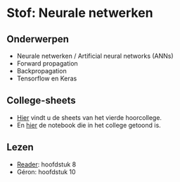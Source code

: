 # Stof: Neurale netwerken

## Onderwerpen

* Neurale netwerken / Artificial neural networks (ANNs)
* Forward propagation
* Backpropagation
* Tensorflow en Keras

## College-sheets

* [Hier](../files/4.neurale-netwerken.pdf) vindt u de sheets van het vierde hoorcollege.
* En [hier](https://github.com/hanze-hbo-ict/Machine-Learning/blob/master/Notebooks/Keras%20(live%20coding%20HC%204).ipynb) de notebook die in het college getoond is.

## Lezen

* [Reader](https://blackboard.hanze.nl/bbcswebdav/pid-6341209-dt-content-rid-108927618_2/xid-108927618_2): hoofdstuk 8
* Géron: hoofdstuk 10
